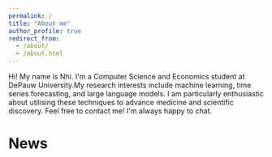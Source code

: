 ```yaml
---
permalink: /
title: "About me"
author_profile: true
redirect_from: 
  - /about/
  - /about.html
---
```

Hi! My name is Nhi. I'm a Computer Science and Economics student at DePauw University.My research interests include machine learning, time series forecasting, and large language models. I am particularly enthusiastic about utilising these techniques to advance medicine and scientific discovery. Feel free to contact me! I'm always happy to chat.

News
======
